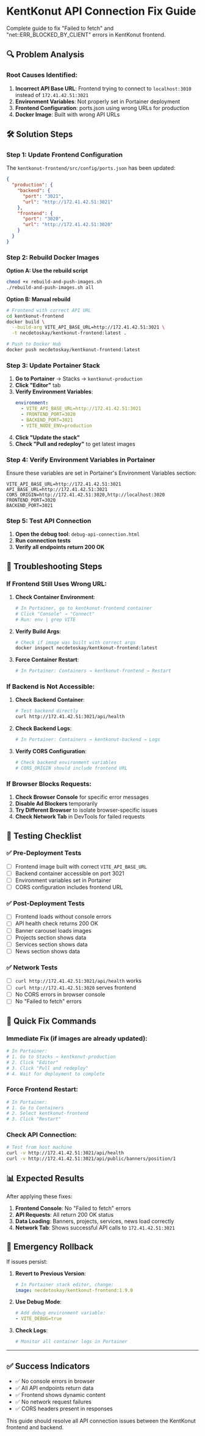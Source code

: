 # KentKonut API Connection Fix Guide

Complete guide to fix "Failed to fetch" and "net::ERR_BLOCKED_BY_CLIENT" errors in KentKonut frontend.

## 🔍 **Problem Analysis**

### **Root Causes Identified:**

1. **Incorrect API Base URL**: Frontend trying to connect to `localhost:3010` instead of `172.41.42.51:3021`
2. **Environment Variables**: Not properly set in Portainer deployment
3. **Frontend Configuration**: ports.json using wrong URLs for production
4. **Docker Image**: Built with wrong API URLs

## 🛠️ **Solution Steps**

### **Step 1: Update Frontend Configuration**

The `kentkonut-frontend/src/config/ports.json` has been updated:

```json
{
  "production": {
    "backend": {
      "port": "3021",
      "url": "http://172.41.42.51:3021"
    },
    "frontend": {
      "port": "3020", 
      "url": "http://172.41.42.51:3020"
    }
  }
}
```

### **Step 2: Rebuild Docker Images**

**Option A: Use the rebuild script**
```bash
chmod +x rebuild-and-push-images.sh
./rebuild-and-push-images.sh all
```

**Option B: Manual rebuild**
```bash
# Frontend with correct API URL
cd kentkonut-frontend
docker build \
  --build-arg VITE_API_BASE_URL=http://172.41.42.51:3021 \
  -t necdetoskay/kentkonut-frontend:latest .

# Push to Docker Hub
docker push necdetoskay/kentkonut-frontend:latest
```

### **Step 3: Update Portainer Stack**

1. **Go to Portainer** → Stacks → `kentkonut-production`
2. **Click "Editor"** tab
3. **Verify Environment Variables**:
   ```yaml
   environment:
     - VITE_API_BASE_URL=http://172.41.42.51:3021
     - FRONTEND_PORT=3020
     - BACKEND_PORT=3021
     - VITE_NODE_ENV=production
   ```
4. **Click "Update the stack"**
5. **Check "Pull and redeploy"** to get latest images

### **Step 4: Verify Environment Variables in Portainer**

Ensure these variables are set in Portainer's Environment Variables section:

```
VITE_API_BASE_URL=http://172.41.42.51:3021
API_BASE_URL=http://172.41.42.51:3021
CORS_ORIGIN=http://172.41.42.51:3020,http://localhost:3020
FRONTEND_PORT=3020
BACKEND_PORT=3021
```

### **Step 5: Test API Connection**

1. **Open the debug tool**: `debug-api-connection.html`
2. **Run connection tests**
3. **Verify all endpoints return 200 OK**

## 🔧 **Troubleshooting Steps**

### **If Frontend Still Uses Wrong URL:**

1. **Check Container Environment**:
   ```bash
   # In Portainer, go to kentkonut-frontend container
   # Click "Console" → "Connect"
   # Run: env | grep VITE
   ```

2. **Verify Build Args**:
   ```bash
   # Check if image was built with correct args
   docker inspect necdetoskay/kentkonut-frontend:latest
   ```

3. **Force Container Restart**:
   ```bash
   # In Portainer: Containers → kentkonut-frontend → Restart
   ```

### **If Backend is Not Accessible:**

1. **Check Backend Container**:
   ```bash
   # Test backend directly
   curl http://172.41.42.51:3021/api/health
   ```

2. **Check Backend Logs**:
   ```bash
   # In Portainer: Containers → kentkonut-backend → Logs
   ```

3. **Verify CORS Configuration**:
   ```bash
   # Check backend environment variables
   # CORS_ORIGIN should include frontend URL
   ```

### **If Browser Blocks Requests:**

1. **Check Browser Console** for specific error messages
2. **Disable Ad Blockers** temporarily
3. **Try Different Browser** to isolate browser-specific issues
4. **Check Network Tab** in DevTools for failed requests

## 🧪 **Testing Checklist**

### **✅ Pre-Deployment Tests**
- [ ] Frontend image built with correct `VITE_API_BASE_URL`
- [ ] Backend container accessible on port 3021
- [ ] Environment variables set in Portainer
- [ ] CORS configuration includes frontend URL

### **✅ Post-Deployment Tests**
- [ ] Frontend loads without console errors
- [ ] API health check returns 200 OK
- [ ] Banner carousel loads images
- [ ] Projects section shows data
- [ ] Services section shows data
- [ ] News section shows data

### **✅ Network Tests**
- [ ] `curl http://172.41.42.51:3021/api/health` works
- [ ] `curl http://172.41.42.51:3020` serves frontend
- [ ] No CORS errors in browser console
- [ ] No "Failed to fetch" errors

## 🔄 **Quick Fix Commands**

### **Immediate Fix (if images are already updated):**
```bash
# In Portainer:
# 1. Go to Stacks → kentkonut-production
# 2. Click "Editor"
# 3. Click "Pull and redeploy"
# 4. Wait for deployment to complete
```

### **Force Frontend Restart:**
```bash
# In Portainer:
# 1. Go to Containers
# 2. Select kentkonut-frontend
# 3. Click "Restart"
```

### **Check API Connection:**
```bash
# Test from host machine
curl -v http://172.41.42.51:3021/api/health
curl -v http://172.41.42.51:3021/api/public/banners/position/1
```

## 📊 **Expected Results**

After applying these fixes:

1. **Frontend Console**: No "Failed to fetch" errors
2. **API Requests**: All return 200 OK status
3. **Data Loading**: Banners, projects, services, news load correctly
4. **Network Tab**: Shows successful API calls to `172.41.42.51:3021`

## 🚨 **Emergency Rollback**

If issues persist:

1. **Revert to Previous Version**:
   ```yaml
   # In Portainer stack editor, change:
   image: necdetoskay/kentkonut-frontend:1.9.0
   ```

2. **Use Debug Mode**:
   ```yaml
   # Add debug environment variable:
   - VITE_DEBUG=true
   ```

3. **Check Logs**:
   ```bash
   # Monitor all container logs in Portainer
   ```

---

## ✅ **Success Indicators**

- ✅ No console errors in browser
- ✅ All API endpoints return data
- ✅ Frontend shows dynamic content
- ✅ No network request failures
- ✅ CORS headers present in responses

This guide should resolve all API connection issues between the KentKonut frontend and backend.
